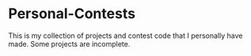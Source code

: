 # Personal-Contests

This is my collection of projects and contest code that I personally have made. Some projects are incomplete.

